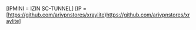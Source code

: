 [IPMINI = IZIN SC-TUNNEL]
[IP = [https://github.com/arivpnstores/xraylite)https://github.com/arivpnstores/xraylite]

